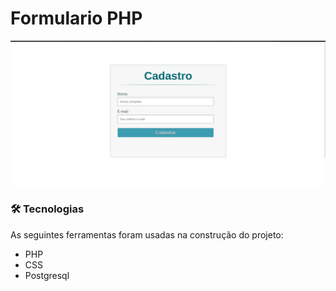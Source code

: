 # Formulario PHP
![KeeperApp](screenshots/index.jpeg)


### 🛠 Tecnologias

As seguintes ferramentas foram usadas na construção do projeto:

- PHP
- CSS
- Postgresql